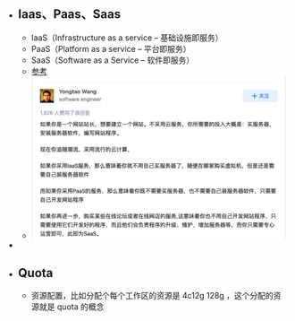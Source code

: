 - ## Iaas、Paas、Saas
	- IaaS（Infrastructure as a service – 基础设施即服务）
	- PaaS（Platform as a service – 平台即服务）
	- SaaS（Software as a Service – 软件即服务）
	- [参考](https://www.zhihu.com/question/20387284)
	- ![image.png](../assets/image_1661397133602_0.png)
-
- ## Quota
	- 资源配置，比如分配个每个工作区的资源是 4c12g 128g ，这个分配的资源就是 quota 的概念